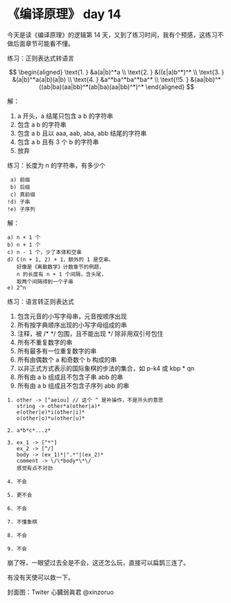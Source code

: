 # 《编译原理》 day 14

今天是读《编译原理》的逻辑第 14 天，又到了练习时间，我有个预感，这练习不做后面章节可能看不懂。

练习：正则表达式转语言

$$
\begin{aligned}
\text{1. } &a(a|b)^*a  \\
\text{2. } &((ε|a)b^*)^*  \\
\text{3. } &(a|b)^*a(a|b)(a|b) \\
\text{4. } &a^*ba^*ba^*ba^* \\
\text{!!5. } &(aa|bb)^*((ab|ba)(aa|bb)^*(ab|ba)(aa|bb)^*)^*
\end{aligned}
$$

解：

1. a 开头，a 结尾只包含 a b 的字符串
2. 包含 a b 的字符串
3. 包含 a b 且以 aaa, aab, aba, abb 结尾的字符串
4. 包含 a b 且有 3 个 b 的字符串
5. 放弃

练习：长度为 n 的字符串，有多少个

```
 a) 前缀
 b) 后缀
 c) 真前缀
!d) 子串
!e) 子序列
```

解：

```
a) n + 1 个
b) n + 1 个
c) n - 1 个，少了本体和空串
d) C(n + 1, 2) + 1，额外的 1 是空串。
   好像是《离散数学》计数章节的例题，
   n 的长度有 n + 1 个间隔，含头尾，
   取两个间隔得到一个子串
e) 2^n 
```

练习：语言转正则表达式

1. 包含元音的小写字母串，元音按顺序出现
2. 所有按字典顺序出现的小写字母组成的串
3. 注释，被 /* */ 包围，且不能出现 */ 除非用双引号包住
4. 所有不重复数字的串
5. 所有最多有一位重复数字的串
6. 所有由偶数个 a 和奇数个 b 构成的串
7. 以非正式方式表示的国际象棋的步法的集合，如 p-k4 或 kbp * qn
8. 所有由 a b 组成且不包含子串 abb 的串
9. 所有由 a b 组成且不包含子序列 abb 的串

```text
1. other -> [^aeiou] // 这个 ^ 是补操作，不是开头的意思
   string -> other*a(other|a)*
   e(other|e)*i(other|i)*
   o(other|o)*u(other|u)* 

2. a*b*c*...z*

3. ex_1 -> [^*"]
   ex_2 -> [^/]
   body -> (ex_1)*|".*"|(ex_2)*
   comment -> \/\*body*\*\/
   感觉有点不对劲

4. 不会

5. 更不会

6. 不会

7. 不懂象棋

8. 不会

9. 不会
```

崩了呀，一眼望过去全是不会，这还怎么玩，直接可以扁鹊三连了。

有没有天使可以救一下。

封面图：Twiter 心臓弱眞君 @xinzoruo